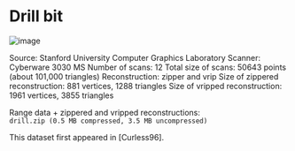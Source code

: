 # Drill bit

![image](http://graphics.stanford.edu/data/3Dscanrep/drill.jpg)

Source: Stanford University Computer Graphics Laboratory
Scanner: Cyberware 3030 MS
Number of scans: 12
Total size of scans: 50643 points (about 101,000 triangles)
Reconstruction: zipper and vrip
Size of zippered reconstruction: 881 vertices, 1288 triangles
Size of vripped reconstruction: 1961 vertices, 3855 triangles

Range data + zippered and vripped reconstructions:\
    `drill.zip (0.5 MB compressed, 3.5 MB uncompressed)`

This dataset first appeared in [Curless96]. 